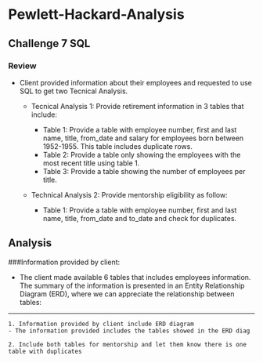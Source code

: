 # Pewlett-Hackard-Analysis
## Challenge 7 SQL

### Review
- Client provided information about their employees and requested to use SQL to get two Tecnical Analysis.
  - Tecnical Analysis 1: Provide retirement information in 3 tables that include:
    - Table 1: Provide a table with employee number, first and last name, title, from_date and salary for employees born between 1952-1955.  This table includes duplicate rows.
    - Table 2: Provide a table only showing the employees with the most recent title using table 1.
    - Table 3: Provide a table showing the number of employees per title.
  
  - Technical Analysis 2: Provide mentorship eligibility as follow:
    - Table 1: Provide a table with employee number, first and last name, title, from_date and to_date and check for duplicates.
 
 ## Analysis
 ###Information provided by client:
  - The client made available 6 tables that includes employees information.  The summary of the information is presented in an Entity Relationship Diagram (ERD), where we can appreciate the relationship between tables:
  
  
_____________________________ 
    1. Information provided by client include ERD diagram
    - The information provided includes the tables showed in the ERD diag
    
    2. Include both tables for mentorship and let them know there is one table with duplicates
